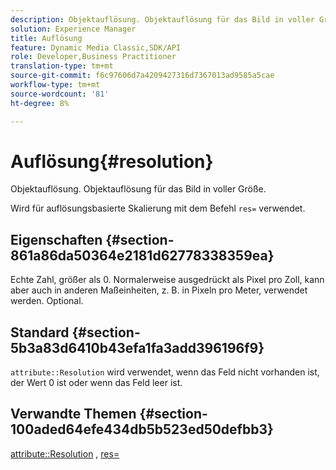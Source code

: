 ```yaml
---
description: Objektauflösung. Objektauflösung für das Bild in voller Größe.
solution: Experience Manager
title: Auflösung
feature: Dynamic Media Classic,SDK/API
role: Developer,Business Practitioner
translation-type: tm+mt
source-git-commit: f6c97606d7a4209427316d7367013ad9585a5cae
workflow-type: tm+mt
source-wordcount: '81'
ht-degree: 8%

---
```



# Auflösung{#resolution}

Objektauflösung. Objektauflösung für das Bild in voller Größe.

Wird für auflösungsbasierte Skalierung mit dem Befehl `res=` verwendet.

## Eigenschaften {#section-861a86da50364e2181d62778338359ea}

Echte Zahl, größer als 0. Normalerweise ausgedrückt als Pixel pro Zoll, kann aber auch in anderen Maßeinheiten, z. B. in Pixeln pro Meter, verwendet werden. Optional.

## Standard {#section-5b3a83d6410b43efa1fa3add396196f9}

`attribute::Resolution` wird verwendet, wenn das Feld nicht vorhanden ist, der Wert 0 ist oder wenn das Feld leer ist.

## Verwandte Themen {#section-100aded64efe434db5b523ed50defbb3}

[attribute::Resolution](../../../../../../is-api/image-catalog/image-serving-api-ref/c-image-catalog-reference/c-attributes-reference/r-resolution.md#reference-2c066a2cc9b04b4ea0c8ae9476e853b4) ,  [res=](../../../../../../is-api/http-ref/image-serving-api-ref/c-http-protocol-reference/c-command-reference/r-res.md#reference-3d6fe416801148dea0f786f2b5169e55)
